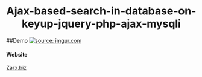 <h1 align='center'> Ajax-based-search-in-database-on-keyup-jquery-php-ajax-mysqli</h1>


##Demo
<a href="https://imgur.com/TivwNda"><img src="https://i.imgur.com/TivwNda.gif" title="source: imgur.com" /></a>





<h4>Website</h4>
<a href="https://zarx.biz" target='_blank'>Zarx.biz</a>






